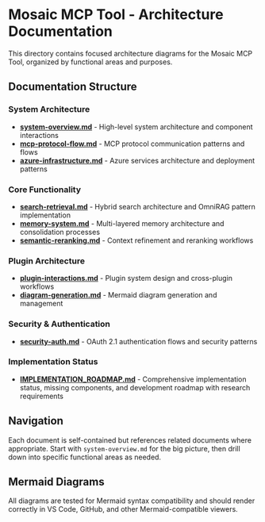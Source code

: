 # Mosaic MCP Tool - Architecture Documentation

This directory contains focused architecture diagrams for the Mosaic MCP Tool, organized by functional areas and purposes.

## Documentation Structure

### System Architecture

- **[system-overview.md](system-overview.md)** - High-level system architecture and component interactions
- **[mcp-protocol-flow.md](mcp-protocol-flow.md)** - MCP protocol communication patterns and flows
- **[azure-infrastructure.md](azure-infrastructure.md)** - Azure services architecture and deployment patterns

### Core Functionality

- **[search-retrieval.md](search-retrieval.md)** - Hybrid search architecture and OmniRAG pattern implementation
- **[memory-system.md](memory-system.md)** - Multi-layered memory architecture and consolidation processes
- **[semantic-reranking.md](semantic-reranking.md)** - Context refinement and reranking workflows

### Plugin Architecture

- **[plugin-interactions.md](plugin-interactions.md)** - Plugin system design and cross-plugin workflows
- **[diagram-generation.md](diagram-generation.md)** - Mermaid diagram generation and management

### Security & Authentication

- **[security-auth.md](security-auth.md)** - OAuth 2.1 authentication flows and security patterns

### Implementation Status

- **[IMPLEMENTATION_ROADMAP.md](../IMPLEMENTATION_ROADMAP.md)** - Comprehensive implementation status, missing components, and development roadmap with research requirements

## Navigation

Each document is self-contained but references related documents where appropriate. Start with `system-overview.md` for the big picture, then drill down into specific functional areas as needed.

## Mermaid Diagrams

All diagrams are tested for Mermaid syntax compatibility and should render correctly in VS Code, GitHub, and other Mermaid-compatible viewers.
